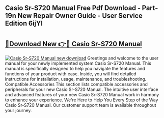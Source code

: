 ## Casio Sr-S720 Manual Free Pdf Download - Part-19n New Repair Owner Guide - User Service Edition 6ijYl

# <h2><a href="http://bc28991.oget.top/?id=Casio+Sr-S720+Manual">🔗Download New 👉🔴 Casio Sr-S720 Manual</a></h2>

[![Casio Sr-S720 Manual new download](https://i.imgur.com/5g1atiW.png)](http://bc28991.oget.top/?id=Casio+Sr-S720+Manual)
Greetings and welcome to the user manual for your newly implemented system Casio Sr-S720 Manual. This manual is specifically designed to help you navigate the features and functions of your product with ease. Inside, you will find detailed instructions for installation, usage, maintenance, and troubleshooting. Compatible Accessories This section lists compatible accessories and peripherals for your new Casio Sr-S720 Manual. The intuitive user interface and advanced features of your new Casio Sr-S720 Manual work in harmony to enhance your experience. We're Here to Help You Every Step of the Way Casio Sr-S720 Manual. Our customer support team is available throughout your journey.
